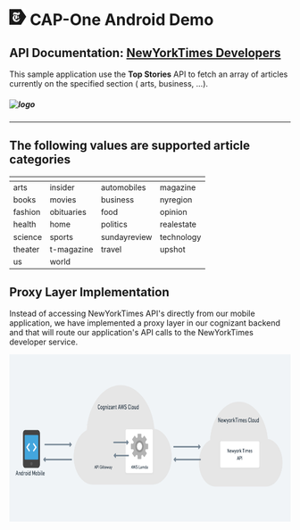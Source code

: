 # ![logo](.README_images/poweredby_nytimes_30a.png) CAP-One Android Demo

## API Documentation:  [NewYorkTimes Developers](https://documenter.getpostman.com/view/196489/UVkgxeW6)

This sample application use the **Top Stories** API to fetch an array of articles currently on the specified section (
arts, business, ...).

##### ![logo](https://developer.nytimes.com/files/poweredby_nytimes_200b.png?v=1583354208360)

---

## The following values are supported article categories
|<!-- --> |<!-- --> |<!-- --> |<!-- --> |
| ------- | ------- | ------- | ------- |
| arts | insider | automobiles | magazine |
| books | movies | business | nyregion |
| fashion | obituaries | food  | opinion |
| health | home | politics | realestate |
| science | sports | sundayreview | technology |
| theater | t-magazine | travel | upshot |
| us | world |

## Proxy Layer Implementation
Instead of accessing NewYorkTimes API's directly from our mobile application, 
we have implemented a proxy layer in our cognizant backend and that will route our application's API calls to the NewYorkTimes developer service.

<img src=".README_images/app_architecture.png" style="width:800px;height:300px;">

